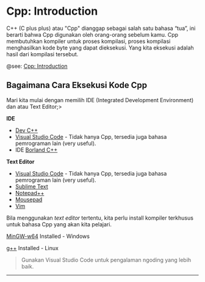 # Cpp: Introduction
C++ (C plus plus) atau "Cpp" dianggap sebagai salah satu bahasa “tua”, ini berarti bahwa Cpp digunakan oleh orang-orang sebelum kamu.
Cpp membutuhkan kompiler untuk proses kompilasi, proses kompilasi menghasilkan kode byte yang dapat dieksekusi.
Yang kita eksekusi adalah hasil dari kompilasi tersebut.

@see: [Cpp: Introduction](https://www.syahravi.my.id/cpp)
## Bagaimana Cara Eksekusi Kode Cpp
Mari kita mulai dengan memilih IDE (Integrated Development Environment) dan atau Text Editor;>

**IDE**

- [Dev C++]()
- [Visual Studio Code]() - Tidak hanya Cpp, tersedia juga bahasa pemrograman lain (very useful).
- IDE [Borland C++]()

**Text Editor**

- [Visual Studio Code]() - Tidak hanya Cpp, tersedia juga bahasa pemrograman lain (very useful).
- [Sublime Text]()
- [Notepad++]()
- [Mousepad]()
- [Vim]()

Bila menggunakan _text editor_ tertentu, kita perlu install kompiler terkhusus untuk bahasa Cpp yang akan kita pelajari.

[MinGW-w64]() Installed - Windows

[g++](https://wwww.syahravi.my.id/cpp) Installed - Linux

> Gunakan Visual Studio Code untuk pengalaman ngoding yang lebih baik.

---

